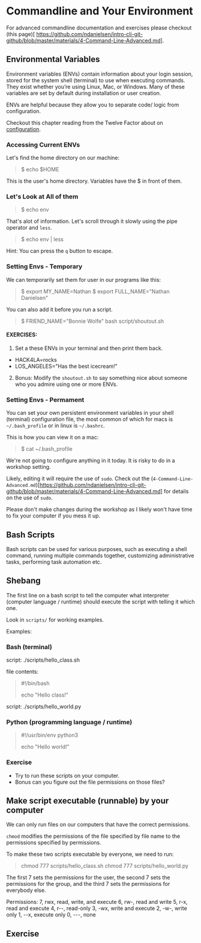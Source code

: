 # Commandline and Your Environment

For advanced commandline documentation and exercises please checkout (this page)[
https://github.com/ndanielsen/intro-cli-git-github/blob/master/materials/4-Command-Line-Advanced.md].



## Environmental Variables

Environment variables (ENVs) contain information about your login session, stored for the system shell (terminal) to use when executing commands. They exist whether you’re using Linux, Mac, or Windows. Many of these variables are set by default during installation or user creation.

ENVs are helpful because they allow you to separate code/ logic from configuration. 

Checkout this chapter reading from the Twelve Factor about on [configuration](https://12factor.net/config).


### Accessing Current ENVs

Let's find the home directory on our machine:

>$ echo $HOME

This is the user's home directory. Variables have the $ in front of them.

### Let's Look at All of them

>$ echo env


That's alot of information. Let's scroll through it slowly using the pipe operator and `less`. 

>$ echo env | less


Hint: You can press the `q` button to escape.


### Setting Envs - Temporary

We can temporarily set them for user in our programs like this:

>$ export MY_NAME=Nathan
>$ export FULL_NAME="Nathan Danielsen"

You can also add it before you run a script.

>$ FRIEND_NAME="Bonnie Wolfe" bash script/shoutout.sh



#### EXERCISES:

1) Set a these ENVs in your terminal and then print them back.

- HACK4LA=rocks
- LOS_ANGELES="Has the best icecream!"

2) Bonus: Modify the `shoutout.sh` to say something nice about someone who you admire using one or more ENVs.


### Setting Envs - Permament

You can set your own persistent environment variables in your shell (terminal) configuration file, the most common of which for macs is `~/.bash_profile` or in linux is `~/.bashrc`.


This is how you can view it on a mac:

>
>$ cat ~/.bash_profile
>

We're not going to configure anything in it today. It is risky to do in a workshop setting.

Likely, editing it will require the use of `sudo`. Check out the (`4-Command-Line-Advanced.md`)[https://github.com/ndanielsen/intro-cli-git-github/blob/master/materials/4-Command-Line-Advanced.md] for details on the use of `sudo`.

Please don't make changes during the workshop as I likely won't have time to fix your computer if you mess it up.


## Bash Scripts

Bash scripts can be used for various purposes, such as executing a shell command, running multiple commands together, customizing administrative tasks, performing task automation etc.

## Shebang

The first line on a bash script to tell the computer what interpreter (computer language / runtime) should execute the script with telling it which one.

Look in `scripts/` for working examples.

Examples:

### Bash (terminal)

script:
./scripts/hello_class.sh

file contents:
> #!/bin/bash
>
> echo "Hello class!"


script:
./scripts/hello_world.py

### Python (programming language / runtime)

> #!/usr/bin/env python3
>
> echo "Hello world!"


### Exercise

- Try to run these scripts on your computer.
- Bonus can you figure out the file permissions on those files?


## Make script executable (runnable) by your computer

We can only run files on our computers that have the correct permissions. 

`chmod` modifies the permissions of the file specified by file name to the permissions specified by permissions.

To make these two scripts executable by everyone, we need to run:

> chmod 777 scripts/hello_class.sh
> chmod 777 scripts/hello_world.py


The first 7 sets the permissions for the user, the second 7 sets the permissions for the group, and the third 7 sets the permissions for everybody else.


Permissions:
    7, rwx, read, write, and execute
    6, rw-, read and write
    5, r-x, read and execute
    4, r--, read-only
    3, -wx, write and execute
    2, -w-, write only
    1, --x, execute only
    0, ---, none



## Exercise







